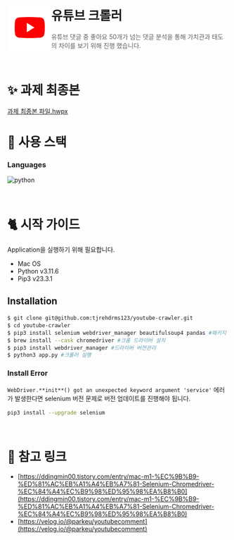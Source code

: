 # 유튜브 크롤러 <img src="./logo.png" align=left width="100" alt="Nest Logo" />

> 유튜브 댓글 중 좋아요 50개가 넘는 댓글 분석을 통해 가치관과 태도의 차이를 보기 위해 진행 했습니다.

<br/>

# ✨ 과제 최종본

[과제 최종본 파일.hwpx](./과제_최종본.hwpx)

# 🌿 사용 스택

### Languages

![python](https://img.shields.io/badge/python-007ACC?style=for-the-badge&logo=python&logoColor=white)

<br/>

# 🐈 시작 가이드

Application을 실행하기 위해 필요합니다.

- Mac OS
- Python v3.11.6
- Pip3 v23.3.1

## Installation

```bash
$ git clone git@github.com:tjrehdrms123/youtube-crawler.git
$ cd youtube-crawler
$ pip3 install selenium webdriver_manager beautifulsoup4 pandas #패키지 설치
$ brew install --cask chromedriver #크롬 드라이버 설치
$ pip3 install webdriver_manager #드라이버 버전관리
$ python3 app.py #크롤러 실행
```

### Install Error

`WebDriver.**init**() got an unexpected keyword argument 'service'` 에러가 발생한다면 selenium 버전 문제로 버전 업데이트를 진행해야 됩니다.

```bash
pip3 install --upgrade selenium
```

</br>

# 📢 참고 링크

- [https://ddingmin00.tistory.com/entry/mac-m1-%EC%9B%B9-%ED%81%AC%EB%A1%A4%EB%A7%81-Selenium-Chromedriver-%EC%84%A4%EC%B9%98%ED%95%98%EA%B8%B0](https://ddingmin00.tistory.com/entry/mac-m1-%EC%9B%B9-%ED%81%AC%EB%A1%A4%EB%A7%81-Selenium-Chromedriver-%EC%84%A4%EC%B9%98%ED%95%98%EA%B8%B0)
- [https://velog.io/@parkeu/youtubecomment](https://velog.io/@parkeu/youtubecomment)
